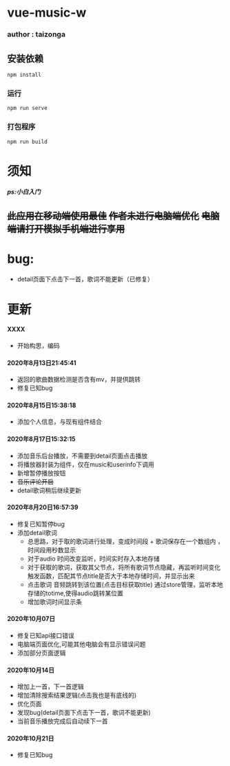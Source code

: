 # vue-music-w 
### author : taizonga

## 安装依赖
```
npm install
```

### 运行
```
npm run serve
```

### 打包程序
```
npm run build
```

# 须知  
##### ps:小白入门
~~此应用在移动端使用最佳~~
~~作者未进行电脑端优化~~
~~电脑端请打开模拟手机端进行享用~~
--
# bug: 
- detail页面下点击下一首，歌词不能更新（已修复）

# 更新
#### XXXX
- 开始构思，编码
 
#### 2020年8月13日21:45:41  
- 返回的歌曲数据检测是否含有mv，并提供跳转
- 修复已知bug

#### 2020年8月15日15:38:18  
- 添加个人信息，与现有组件结合

#### 2020年8月17日15:32:15 
- 添加音乐后台播放，不需要到detail页面点击播放 
- 将播放器封装为组件，仅在music和userinfo下调用
- 新增暂停播放按钮 
- ~~音乐评论开启~~
- detail歌词稍后继续更新

#### 2020年8月20日16:57:39
- 修复已知暂停bug
- 添加detail歌词
  * 总思路，对于取的歌词进行处理，变成时间段 + 歌词保存在一个数组内  ，时间段用秒数显示
  * 对于audio 时间改变监听，时间实时存入本地存储
  * 对于获取的歌词，获取其父节点，将所有歌词节点隐藏，再监听时间变化触发函数，匹配其节点title是否大于本地存储时间，并显示出来
  * 点击歌词 音频跳转到该位置(点击目标获取title) 通过store管理，监听本地存储的totime,使得audio跳转某位置
  * 增加歌词时间显示条

#### 2020年10月07日
- 修复已知api接口错误
- 电脑端页面优化,可能其他电脑会有显示错误问题
- 添加部分页面逻辑

#### 2020年10月14日
- 增加上一首，下一首逻辑
- 增加清除搜索结果逻辑(点击我也是有底线的)
- 优化页面
- 发现bug(detail页面下点击下一首，歌词不能更新)
- 当前音乐播放完成后自动续下一首

#### 2020年10月21日
- 修复已知bug
